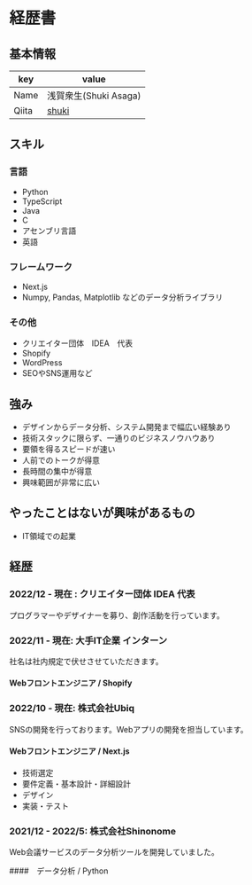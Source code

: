 # 経歴書

## 基本情報

|key|value|
|---|-----|
|Name|浅賀衆生(Shuki Asaga)|
|Qiita|[shuki](https://qiita.com/shuki)|

## スキル
### 言語

- Python
- TypeScript
- Java
- C
- アセンブリ言語
- 英語


### フレームワーク

- Next.js
- Numpy, Pandas, Matplotlib などのデータ分析ライブラリ

### その他

- クリエイター団体　IDEA　代表
- Shopify
- WordPress
- SEOやSNS運用など

## 強み
- デザインからデータ分析、システム開発まで幅広い経験あり
- 技術スタックに限らず、一通りのビジネスノウハウあり
- 要領を得るスピードが速い
- 人前でのトークが得意
- 長時間の集中が得意
- 興味範囲が非常に広い

## やったことはないが興味があるもの
- IT領域での起業


## 経歴

### 2022/12 - 現在 : クリエイター団体 IDEA 代表

プログラマーやデザイナーを募り、創作活動を行っています。

### 2022/11 - 現在: 大手IT企業 インターン

社名は社内規定で伏せさせていただきます。

#### Webフロントエンジニア / Shopify

### 2022/10 - 現在: 株式会社Ubiq

SNSの開発を行っております。Webアプリの開発を担当しています。

#### Webフロントエンジニア / Next.js

- 技術選定
- 要件定義・基本設計・詳細設計
- デザイン
- 実装・テスト

### 2021/12 - 2022/5: 株式会社Shinonome

Web会議サービスのデータ分析ツールを開発していました。

####　データ分析 / Python


